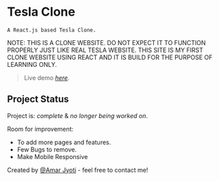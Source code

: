 # Tesla Clone
    A React.js based Tesla Clone. 

NOTE: THIS IS A CLONE WEBSITE. DO NOT EXPECT IT TO FUNCTION PROPERLY JUST LIKE REAL TESLA WEBSITE. THIS SITE IS MY FIRST     CLONE WEBSITE USING REACT AND IT IS BUILD FOR THE PURPOSE OF LEARNING ONLY.

> Live demo [_here_](https://cloneteslareact.netlify.app). <!-- If you have the project hosted somewhere, include the link here. -->

## Project Status

Project is: _complete_ & _no longer being worked on_. 

Room for improvement:

- To add more pages and features.
- Few Bugs to remove.
- Make Mobile Responsive

Created by [@Amar Jyoti](amarentp23@gmail.com) - feel free to contact me!
